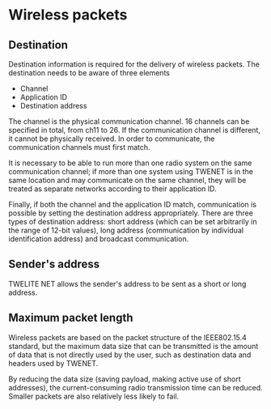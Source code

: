 # Wireless packets

## Destination

Destination information is required for the delivery of wireless packets. The destination needs to be aware of three elements

* Channel
* Application ID
* Destination address

The channel is the physical communication channel. 16 channels can be specified in total, from ch11 to 26. If the communication channel is different, it cannot be physically received. In order to communicate, the communication channels must first match.

It is necessary to be able to run more than one radio system on the same communication channel; if more than one system using TWENET is in the same location and may communicate on the same channel, they will be treated as separate networks according to their application ID.

Finally, if both the channel and the application ID match, communication is possible by setting the destination address appropriately. There are three types of destination address: short address (which can be set arbitrarily in the range of 12-bit values), long address (communication by individual identification address) and broadcast communication.

## Sender's address

TWELITE NET allows the sender's address to be sent as a short or long address.

## Maximum packet length

Wireless packets are based on the packet structure of the IEEE802.15.4 standard, but the maximum data size that can be transmitted is the amount of data that is not directly used by the user, such as destination data and headers used by TWENET.

By reducing the data size (saving payload, making active use of short addresses), the current-consuming radio transmission time can be reduced. Smaller packets are also relatively less likely to fail.

